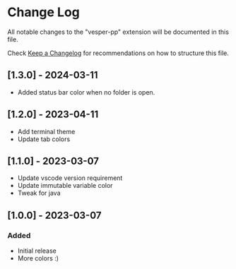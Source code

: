 # Change Log

All notable changes to the "vesper-pp" extension will be documented in this file.

Check [Keep a Changelog](http://keepachangelog.com/) for recommendations on how to structure this file.

## [1.3.0] - 2024-03-11
- Added status bar color when no folder is open.

## [1.2.0] - 2023-04-11
- Add terminal theme
- Update tab colors

## [1.1.0] - 2023-03-07
- Update vscode version requirement
- Update immutable variable color
- Tweak for java

## [1.0.0] - 2023-03-07
### Added
- Initial release
- More colors :)
